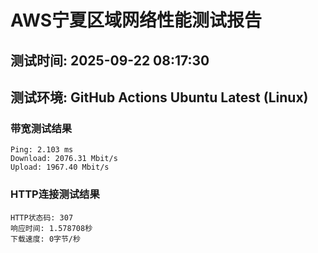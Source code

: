 # AWS宁夏区域网络性能测试报告
## 测试时间: 2025-09-22 08:17:30
## 测试环境: GitHub Actions Ubuntu Latest (Linux)

### 带宽测试结果
```
Ping: 2.103 ms
Download: 2076.31 Mbit/s
Upload: 1967.40 Mbit/s
```

### HTTP连接测试结果
```
HTTP状态码: 307
响应时间: 1.578708秒
下载速度: 0字节/秒
```

